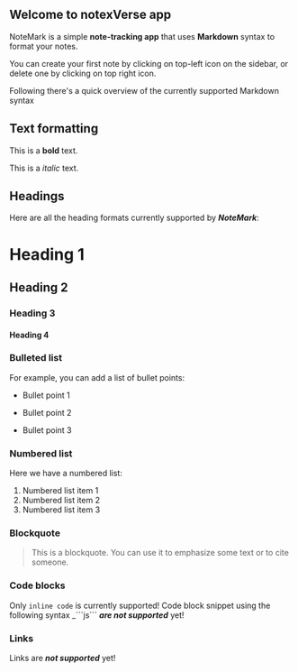 
## Welcome to notexVerse app

  

NoteMark is a simple **note-tracking app** that uses **Markdown** syntax to format your notes.

You can create your first note by clicking on top-left icon on the sidebar, or delete one by clicking on top right icon.

Following there's a quick overview of the currently supported Markdown syntax

  

## Text formatting

  

This is a **bold** text.

This is a _italic_ text.

  

## Headings

Here are all the heading formats currently supported by **_NoteMark_**:

  

# Heading 1

## Heading 2

### Heading 3

#### Heading 4

  

### Bulleted list

  

For example, you can add a list of bullet points:

  

- Bullet point 1

- Bullet point 2

- Bullet point 3

### Numbered list

Here we have a numbered list:
1. Numbered list item 1
2. Numbered list item 2
3. Numbered list item 3

### Blockquote
> This is a blockquote. You can use it to emphasize some text or to cite someone.
### Code blocks

Only `inline code` is currently supported!
Code block snippet using the following syntax _\`\`\`js\`\`\` **_are not supported_** yet!

### Links

Links are **_not supported_** yet!
